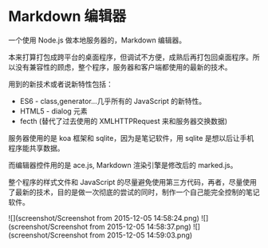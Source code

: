 # Markdown 编辑器

一个使用 Node.js 做本地服务器的，Markdown 编辑器。

本来打算打包成跨平台的桌面程序，但调试不方便，成熟后再打包回桌面程序。所以没有兼容性的顾虑，整个程序，服务器和客户端都使用的最新的技术。

用到的新技术或者说新特性包括：

* ES6 - class,generator...几乎所有的 JavaScript 的新特性。
* HTML5 - dialog 元素
* fecth (替代了过去使用的 XMLHTTPRequest 来和服务器交换数据)

服务器使用的是 koa 框架和 sqlite，因为是笔记软件，用 sqlite 是想以后让手机程序能共享数据。

而编辑器控件用的是 ace.js, Markdown 渲染引擎是修改后的 marked.js。 

整个程序的样式文件和 JavaScript 的尽量避免使用第三方代码，再者，尽量使用了最新的技术，目的是做一次彻底的尝试的同时，制作一个自己能完全控制的笔记软件。


![](screenshot/Screenshot from 2015-12-05 14:58:24.png)
![](screenshot/Screenshot from 2015-12-05 14:58:37.png)
![](screenshot/Screenshot from 2015-12-05 14:59:03.png)

		